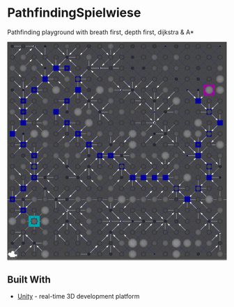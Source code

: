 # PathfindingSpielwiese
Pathfinding playground with breath first, depth first, dijkstra &amp; A*

![screenshot](./screenshot.PNG)

## Built With
* [Unity](https://unity.com/) - real-time 3D development platform